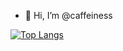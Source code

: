 - 👋 Hi, I’m @caffeiness

[![Top Langs](https://github-readme-stats.vercel.app/api/top-langs/?username=caffeiness)](https://github.com/anuraghazra/github-readme-stats)
